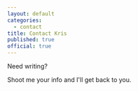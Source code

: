 ```yaml
---
layout: default
categories:
  - contact
title: Contact Kris
published: true
official: true
---
```



Need writing?

Shoot me your info and I'll get back to you.
